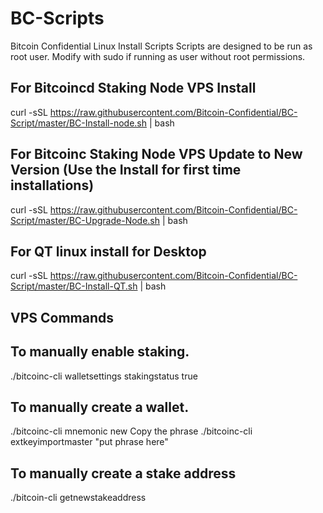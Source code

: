 # BC-Scripts
Bitcoin Confidential Linux Install Scripts
Scripts are designed to be run as root user.  Modify with sudo if running as user without root permissions.

## For Bitcoincd Staking Node VPS Install  
curl -sSL https://raw.githubusercontent.com/Bitcoin-Confidential/BC-Script/master/BC-Install-node.sh | bash

## For Bitcoinc Staking Node VPS Update to New Version (Use the Install for first time installations)
curl -sSL https://raw.githubusercontent.com/Bitcoin-Confidential/BC-Script/master/BC-Upgrade-Node.sh | bash

## For QT linux install for Desktop  
curl -sSL https://raw.githubusercontent.com/Bitcoin-Confidential/BC-Script/master/BC-Install-QT.sh | bash

## VPS Commands
## To manually enable staking.
./bitcoinc-cli walletsettings stakingstatus true

## To manually create a wallet.
./bitcoinc-cli mnemonic new
Copy the phrase
./bitcoinc-cli extkeyimportmaster "put phrase here"

## To manually create a stake address
./bitcoin-cli getnewstakeaddress
